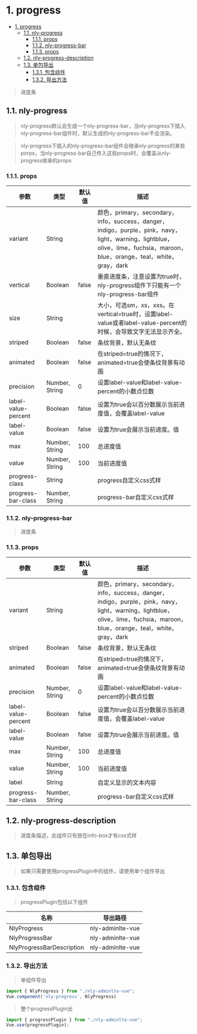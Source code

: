# 1. progress 
<!-- TOC -->

- [1. progress](#1-progress)
    - [1.1. nly-progress](#11-nly-progress)
        - [1.1.1. props](#111-props)
        - [1.1.2. nly-progress-bar](#112-nly-progress-bar)
        - [1.1.3. props](#113-props)
    - [1.2. nly-progress-description](#12-nly-progress-description)
    - [1.3. 单包导出](#13-单包导出)
        - [1.3.1. 包含组件](#131-包含组件)
        - [1.3.2. 导出方法](#132-导出方法)

<!-- /TOC -->
> 进度条

## 1.1. nly-progress

> nly-progress默认会生成一个nly-progress-bar，当nly-progress下插入nly-progress-bar组件时，默认生成的nly-progress-bar不会渲染。

> nly-progress下插入的nly-progress-bar组件会继承nly-progress的某些porps，当nly-progress-bar自己传入这些props时，会覆盖从nly-progress继承的props

### 1.1.1. props

参数 | 类型 |  默认值 | 描述
-|-|-|-
variant | String | | 颜色，primary，secondary，info，success，danger，indigo，purple，pink，navy，light，warning，lightblue，olive，lime，fuchsia，maroon，blue，orange，teal，white，gray，dark
vertical | Boolean | false | 垂直进度条，注意设置为true时，nly-progress组件下只能有一个nly-progress-bar组件
size | String |  | 大小，可选sm，xs，xxs。在vertical=true时，设置label-value或者label-value-percent的时候，会导致文字无法显示齐全。
striped | Boolean | false | 条纹背景，默认无条纹
animated | Boolean | false | 在striped=true的情况下，animated=true会使条纹背景有动画
precision | Number, String | 0 | 设置label-value和label-value-percent的小数点位数
label-value-percent | Boolean | false | 设置为true会以百分数展示当前进度值，会覆盖label-value
label-value | Boolean | false | 设置为true会展示当前进度。值
max | Number, String | 100 | 总进度值
value | Number, String | 100 | 当前进度值
progress-class | String |  | progress自定义css式样
progress-bar-class | Number, String |  | progress-bar自定义css式样

### 1.1.2. nly-progress-bar

> 进度条

### 1.1.3. props

参数 | 类型 |  默认值 | 描述
-|-|-|-
variant | String | | 颜色，primary，secondary，info，success，danger，indigo，purple，pink，navy，light，warning，lightblue，olive，lime，fuchsia，maroon，blue，orange，teal，white，gray，dark
striped | Boolean | false | 条纹背景，默认无条纹
animated | Boolean | false | 在striped=true的情况下，animated=true会使条纹背景有动画
precision | Number, String | 0 | 设置label-value和label-value-percent的小数点位数
label-value-percent | Boolean | false | 设置为true会以百分数展示当前进度值，会覆盖label-value
label-value | Boolean | false | 设置为true会展示当前进度。值
max | Number, String | 100 | 总进度值
value | Number, String | 100 | 当前进度值
label | String |  | 自定义显示的文本内容
progress-bar-class | Number, String |  | progress-bar自定义css式样

## 1.2. nly-progress-description

> 进度条描述，此组件只有放在info-box才有css式样

## 1.3. 单包导出

> 如果只需要使用progressPlugin中的组件，请使用单个组件导出

### 1.3.1. 包含组件

> progressPlugin包括以下组件

名称 | 导出路径
-|-
NlyProgress | nly-adminlte-vue
NlyProgressBar | nly-adminlte-vue
NlyProgressBarDescription | nly-adminlte-vue

### 1.3.2. 导出方法

> 单组件导出

```js
import { NlyProgress } from "./nly-adminlte-vue";
Vue.component('nly-progress', NlyProgress)
```

> 整个progressPlugin出

```js
import { progressPlugin } from "./nly-adminlte-vue";
Vue.use(progressPlugin);
```
